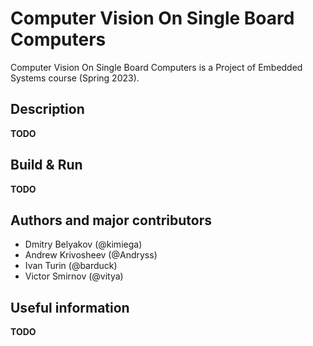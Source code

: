 # Computer Vision On Single Board Computers

Computer Vision On Single Board Computers is a 
Project of Embedded Systems course (Spring 2023).

## Description 

**TODO**

## Build & Run

**TODO**

## Authors and major contributors

- Dmitry Belyakov (@kimiega)
- Andrew Krivosheev (@Andryss)
- Ivan Turin (@barduck)
- Victor Smirnov (@vitya)

## Useful information

**TODO**
